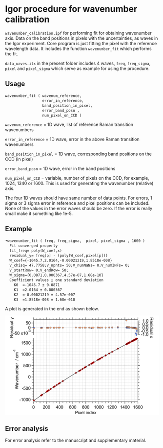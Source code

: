 # Igor procedure for  wavenumber calibration

 `wavenumber_calibration.ipf` for performing fit for obtaining wavenumber  axis. Data on the band positions in pixels with the uncertainties, as waves in the Igor experiment. Core program is just fitting the pixel with the reference wavelength data. It includes  the function `wavenumber_fit` which  performs the fit.



`data_waves.itx`  in the present  folder includes  4 waves, `freq`, `freq_sigma`, `pixel` and `pixel_sigma` which  serve as example for using the procedure.

Usage
----------------
```
wavenumber_fit ( wavenum_reference,
                 error_in_reference,  
                 band_position_in_pixel,
                 error_band_posn ,
                 num_pixel_on_CCD )

```
`wavenum_reference`       =   1D wave, list  of  reference Raman transition wavenumbers

`error_in_reference`      =   1D wave, error in the above Raman transition wavenumbers

`band_position_in_pixel`  =   1D wave, corresponding band  positions on  the CCD (in  pixel)

`error_band_posn`         =   1D wave, error in the band positions

`num_pixel_on_CCD`        =   variable,  number of pixels  on the CCD,  for example, 1024, 1340  or 1600. This is used for generating  the wavenumber (relative) axis.

The four 1D waves  should have same number  of data points. For errors,  1 sigma or 3  sigma error in  reference  and pixel  positions can be included. None of the  values in the error  waves  should be zero. If the error is really  small make it something like 1e-5.

Example
-------------------
```
•wavenumber_fit ( freq, freq_sigma,  pixel, pixel_sigma , 1600 )
  Fit converged properly
  fit_freq= poly(W_coef,x)
  residual_y= freq[p] - (poly(W_coef,pixel[p]))
  W_coef={-1045.7,2.0164,-0.00021219,1.8518e-008}
  V_chisq= 47.7758;V_npnts= 50;V_numNaNs= 0;V_numINFs= 0;
  V_startRow= 0;V_endRow= 50;
  W_sigma={0.0871,0.000367,4.57e-07,1.68e-10}
  Coefficient values ± one standard deviation
  	K0	=-1045.7 ± 0.0871
  	K1	=2.0164 ± 0.000367
  	K2	=-0.00021219 ± 4.57e-007
  	K3	=1.8518e-008 ± 1.68e-010
```


A  plot  is generated in the end as shown  below.

<p align="center">
  <img src="https://github.com/ankit7540/RamanSpecCalibration/blob/master/img/wavenum_calbr_fit_ig.png" data-canonical-src="https://github.com/ankit7540/RamanSpecCalibration/blob/master/img/wavenum_calbr_fit_ig.png" width="505" height="325" />
</p>


Error  analysis
-----------------------
For  error  analysis refer to the manuscript and supplementary material.
